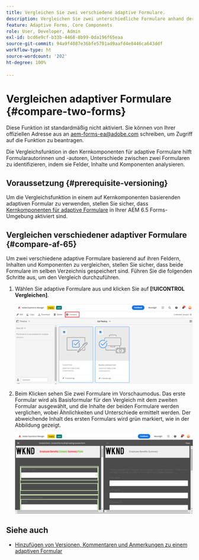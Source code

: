 ```yaml
---
title: Vergleichen Sie zwei verschiedene adaptive Formulare.
description: Vergleichen Sie zwei unterschiedliche Formulare anhand der Felder, Inhalte und Formularkomponenten.
feature: Adaptive Forms, Core Components
role: User, Developer, Admin
exl-id: bcd6e9cf-b33b-4468-8b99-0da196f65eaa
source-git-commit: 94a9f4087e36bfe5701ad9aafd4e8446ca643ddf
workflow-type: ht
source-wordcount: '202'
ht-degree: 100%

---
```


# Vergleichen adaptiver Formulare {#compare-two-forms}

<!--
<span class="preview"> This feature is under the early adopter program. If you’re interested in joining our early access program for this feature, send an email from your official address to aem-forms-ea@adobe.com to request access </span>
-->

<span class="preview">Diese Funktion ist standardmäßig nicht aktiviert. Sie können von Ihrer offiziellen Adresse aus an aem-forms-ea@adobe.com schreiben, um Zugriff auf die Funktion zu beantragen.</span>

Die Vergleichsfunktion in den Kernkomponenten für adaptive Formulare hilft Formularautorinnen und -autoren, Unterschiede zwischen zwei Formularen zu identifizieren, indem sie Felder, Inhalte und Komponenten analysieren.

## Voraussetzung {#prerequisite-versioning}

Um die Vergleichsfunktion in einem auf Kernkomponenten basierenden adaptiven Formular zu verwenden, stellen Sie sicher, dass [Kernkomponenten für adaptive Formulare](https://experienceleague.adobe.com/de/docs/experience-manager-65/content/forms/adaptive-forms-core-components/enable-adaptive-forms-core-components) in Ihrer AEM 6.5 Forms-Umgebung aktiviert sind.

## Vergleichen verschiedener adaptiver Formulare {#compare-af-65}

Um zwei verschiedene adaptive Formulare basierend auf ihren Feldern, Inhalten und Komponenten zu vergleichen, stellen Sie sicher, dass beide Formulare im selben Verzeichnis gespeichert sind. Führen Sie die folgenden Schritte aus, um den Vergleich durchzuführen.

1. Wählen Sie adaptive Formulare aus und klicken Sie auf **[!UICONTROL Vergleichen]**.

   ![Vergleichen adaptiver Formulare](/help/forms/using/assets/compare-two-forms.png)

1. Beim Klicken sehen Sie zwei Formulare im Vorschaumodus. Das erste Formular wird als Basisformular für den Vergleich mit dem zweiten Formular ausgewählt, und die Inhalte der beiden Formulare werden verglichen, wobei Ähnlichkeiten und Unterschiede ermittelt werden. Der abweichende Inhalt des ersten Formulars wird grün markiert, wie in der Abbildung gezeigt.

   ![Verglichene Formulare](/help/forms/using/assets/compared-forms.png)

## Siehe auch

* [Hinzufügen von Versionen, Kommentaren und Anmerkungen zu einem adaptiven Formular](/help/forms/using/add-versioning-reviews-comments.md)
